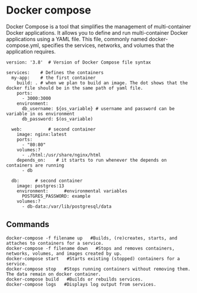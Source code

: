 # Docker compose
Docker Compose is a tool that simplifies the management of multi-container Docker applications. It allows you to define and run multi-container Docker applications using a YAML file. This file, commonly named docker-compose.yml, specifies the services, networks, and volumes that the application requires.

```
version: '3.8'  # Version of Docker Compose file syntax

services:    # Defines the containers
  my-app:    # the first container
    build: . # when we plan to build an image. The dot shows that the docker file should be in the same path of yaml file.
    ports:
      - 3000:3000
    environment:
      db_username: ${os_variable} # username and password can be variable in os environment
      db_password: $(os_variable)

  web:          # second container
    image: nginx:latest
    ports:
      - "80:80"
    volumes:?    
      - ./html:/usr/share/nginx/html
    depends_on:    # it starts to run whenever the depends on containers are running
      - db

  db:      # second container
    image: postgres:13
    environment:      #environmental variables
      POSTGRES_PASSWORD: example
    volumes:?
      - db-data:/var/lib/postgresql/data
```
## Commands

```
docker-compose -f filename up   #Builds, (re)creates, starts, and attaches to containers for a service.
docker-compose -f filename down   #Stops and removes containers, networks, volumes, and images created by up.
docker-compose start   #Starts existing (stopped) containers for a service.
docker-compose stop   #Stops running containers without removing them. The data remain on docker container.
docker-compose build   #Builds or rebuilds services.
docker-compose logs   #Displays log output from services.
```


